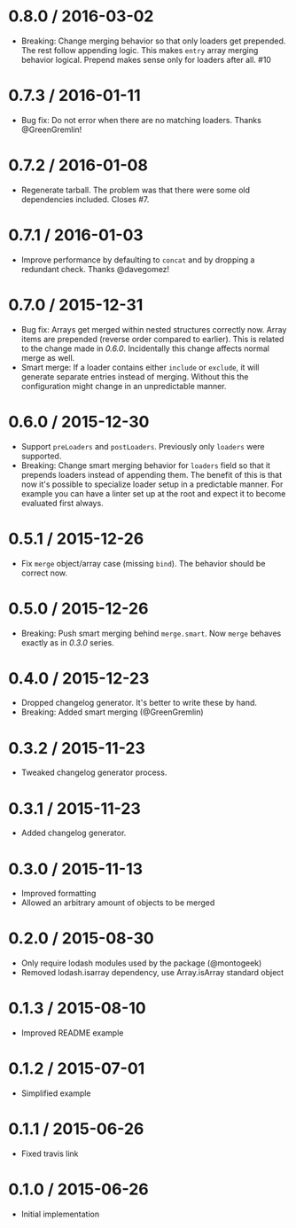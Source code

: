 0.8.0 / 2016-03-02
==================

  * Breaking: Change merging behavior so that only loaders get prepended. The rest follow appending logic. This makes `entry` array merging behavior logical. Prepend makes sense only for loaders after all. #10

0.7.3 / 2016-01-11
==================

  * Bug fix: Do not error when there are no matching loaders. Thanks @GreenGremlin!

0.7.2 / 2016-01-08
==================

  * Regenerate tarball. The problem was that there were some old dependencies included. Closes #7.

0.7.1 / 2016-01-03
==================

  * Improve performance by defaulting to `concat` and by dropping a redundant check. Thanks @davegomez!

0.7.0 / 2015-12-31
==================

  * Bug fix: Arrays get merged within nested structures correctly now. Array items are prepended (reverse order compared to earlier). This is related to the change made in *0.6.0*. Incidentally this change affects normal merge as well.
  * Smart merge: If a loader contains either `include` or `exclude`, it will generate separate entries instead of merging. Without this the configuration might change in an unpredictable manner.

0.6.0 / 2015-12-30
==================

  * Support `preLoaders` and `postLoaders`. Previously only `loaders` were supported.
  * Breaking: Change smart merging behavior for `loaders` field so that it prepends loaders instead of appending them. The benefit of this is that now it's possible to specialize loader setup in a predictable manner. For example you can have a linter set up at the root and expect it to become evaluated first always.

0.5.1 / 2015-12-26
==================

  * Fix `merge` object/array case (missing `bind`). The behavior should be correct now.

0.5.0 / 2015-12-26
==================

  * Breaking: Push smart merging behind `merge.smart`. Now `merge` behaves exactly as in *0.3.0* series.

0.4.0 / 2015-12-23
==================

  * Dropped changelog generator. It's better to write these by hand.
  * Breaking: Added smart merging (@GreenGremlin)

0.3.2 / 2015-11-23
==================

  * Tweaked changelog generator process.

0.3.1 / 2015-11-23
==================

  * Added changelog generator.

0.3.0 / 2015-11-13
==================

  * Improved formatting
  * Allowed an arbitrary amount of objects to be merged

0.2.0 / 2015-08-30
==================

  * Only require lodash modules used by the package (@montogeek)
  * Removed lodash.isarray dependency, use Array.isArray standard object

0.1.3 / 2015-08-10
==================

  * Improved README example

0.1.2 / 2015-07-01
==================

  * Simplified example

0.1.1 / 2015-06-26
==================

  * Fixed travis link

0.1.0 / 2015-06-26
==================

  * Initial implementation
